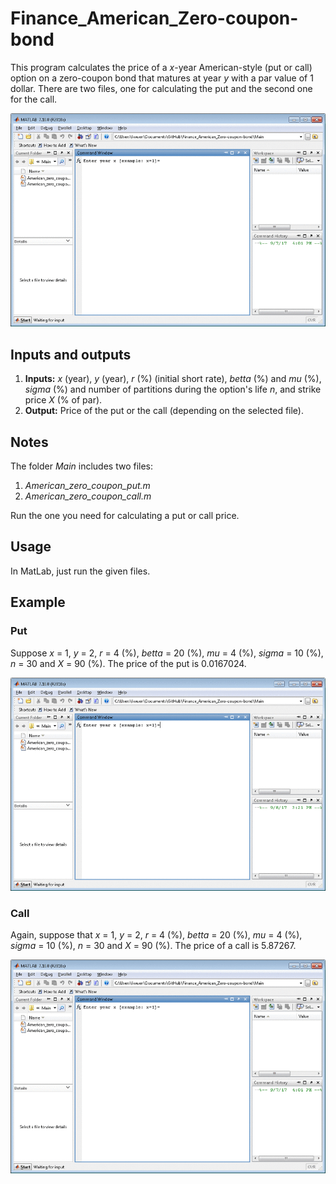 # Finance_American_Zero-coupon-bond

This program calculates the price of a *x*-year American-style (put or call) option on a zero-coupon bond that matures at year *y* with a par value of 1 dollar. There are two files, one for calculating the put and the second one for the call.

![demo](/images/call/call-gif.gif)

## Inputs and outputs
1. **Inputs:** *x* (year), *y* (year), *r* (%) (initial short rate), *betta* (%) and *mu* (%), *sigma* (%) and number of partitions during the option's life *n*, and strike price *X* (% of par).
2. **Output:** Price of the put or the call (depending on the selected file).

## Notes

The folder *Main* includes two files:
1.	*American_zero_coupon_put.m*
2.	*American_zero_coupon_call.m*

Run the one you need for calculating a put or call price.

## Usage
In MatLab, just run the given files.

## Example

### Put

Suppose *x* = 1, *y* = 2, *r* = 4 (%), *betta* = 20 (%), *mu* = 4 (%), *sigma* = 10 (%), *n* = 30 and *X* = 90 (%). The price of the put is 0.0167024.

![demo](/images/put/put-gif.gif)

### Call

Again, suppose that *x* = 1, *y* = 2, *r* = 4 (%), *betta* = 20 (%), *mu* = 4 (%), *sigma* = 10 (%), *n* = 30 and *X* = 90 (%). The price of a call is 5.87267.

![demo](/images/call/call-gif.gif)